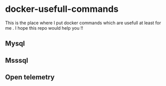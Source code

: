 # docker-usefull-commands

This is the place where I put docker commands which are usefull at least for me . 
I hope this repo would help you !!

## Mysql 

## Msssql 

## Open telemetry 
